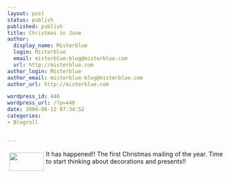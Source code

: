 ```yaml
---
layout: post
status: publish
published: publish
title: Christmas in June
author:
  display_name: Misterblue
  login: Misterblue
  email: misterblue-blog@misterblue.com
  url: http://misterblue.com
author_login: Misterblue
author_email: misterblue-blog@misterblue.com
author_url: http://misterblue.com

wordpress_id: 440
wordpress_url: /?p=440
date: 2004-06-12 07:34:52
categories:
- Blogroll


---
```

<a href="http://pics.misterblue.com/onepic/20040600-Misc/w320/h173/xmasoffer.jpg"
      target="onepic">
    <img src="http://pics.misterblue.com/20040600-Misc/80/43/xmasoffer.jpg"
            style="float: left; margin: 5px" height="43" width="80" alt=""/>
</a>
<p>
It has happened!!
The first Christmas mailing of the year.
Time to start thinking about decorations and presents!!
</p>
